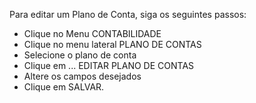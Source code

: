 Para editar um Plano de Conta, siga os seguintes passos:

* Clique no Menu CONTABILIDADE
* Clique no menu lateral PLANO DE CONTAS
* Selecione o plano de conta
* Clique em ... EDITAR PLANO DE CONTAS
* Altere os campos desejados
* Clique em SALVAR.